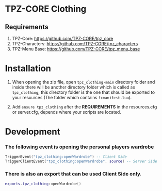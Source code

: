 # TPZ-CORE Clothing

## Requirements

1. TPZ-Core: https://github.com/TPZ-CORE/tpz_core
2. TPZ-Characters: https://github.com/TPZ-CORE/tpz_characters
4. TPZ-Menu Base: https://github.com/TPZ-CORE/tpz_menu_base

# Installation

1. When opening the zip file, open `tpz_clothing-main` directory folder and inside there will be another directory folder which is called as `tpz_clothing`, this directory folder is the one that should be exported to your resources (The folder which contains `fxmanifest.lua`).

2. Add `ensure tpz_clothing` after the **REQUIREMENTS** in the resources.cfg or server.cfg, depends where your scripts are located.

# Development


### The following event is opening the personal players wardrobe

```lua
TriggerEvent("tpz_clothing:openWardrobe") -- Client Side
TriggerClientEvent("tpz_clothing:openWardrobe", source) -- Server Side
```

### There is also an export that can be used Client Side only.

```lua
exports.tpz_clothing:openWardrobe()
```
